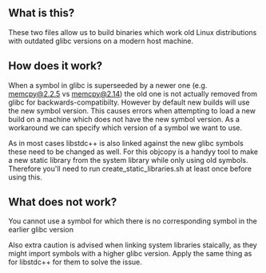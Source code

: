 ## What is this?

These two files allow us to build binaries which work old Linux distributions with 
outdated glibc versions on a modern host machine.

## How does it work?

When a symbol in glibc is superseeded by a newer one (e.g. memcpy@2.2.5 vs memcpy@2.14) the old one is not actually 
removed from glibc for backwards-compatibilty. However by default new builds will use the new symbol version. This 
causes errors when attempting to load a new build on a machine which does not have the new symbol version. As a 
workaround we can specify which version of a symbol we want to use. 

As in most cases libstdc++ is also linked against the new glibc symbols these need to be changed as well. For this 
objcopy is a handyy tool to make a new static library from the system library while only using old symbols. Therefore
you'll need to run create_static_libraries.sh at least once before using this.

## What does not work?
You cannot use a symbol for which there is no corresponding symbol in the earlier glibc version

Also extra caution is advised when linking system libraries staically, as they might import symbols 
with a higher glibc version. Apply the same thing as for libstdc++ for them to solve the issue.
